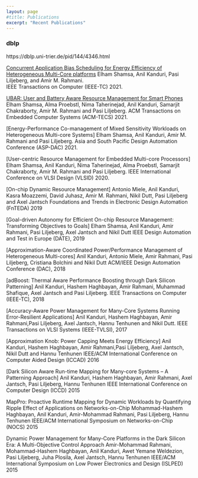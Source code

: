 ```yaml
---
layout: page
#title: Publications
excerpt: "Recent Publications"
---
```

<h3> dblp </h3>
https://dblp.uni-trier.de/pid/144/4346.html

[Concurrent Application Bias Scheduling for Energy Efficiency of Heterogeneous Multi-Core platforms](./pubs/2021/Shamsa_TC_2021.pdf)
Elham Shamsa, Anil Kanduri, Pasi Liljeberg, and Amir M. Rahmani.  
IEEE Transactions on Computer (IEEE-TC) 2021.  

[UBAR: User and Battery Aware Resource Management for Smart Phones](./pubs/2021/Shamsa_TECS_2021.pdf)
Elham Shamsa, Alma Proebstl, Nima Taherinejad, Anil Kanduri, Samarjit Chakraborty, Amir M. Rahmani and Pasi Liljeberg.
ACM Transactions on Embedded Computer Systems (ACM-TECS) 2021.

[Energy-Performance Co-management of Mixed Sensitivity Workloads on Heterogeneous Multi-core Systems]
Elham Shamsa, Anil Kanduri, Amir M. Rahmani and Pasi Liljeberg.
Asia and South Pacific Design Automation Conference (ASP-DAC) 2021.

[User-centric Resource Management for Embedded Multi-core Processors]
Elham Shamsa, Anil Kanduri, Nima Taherinejad, Alma Proebstl, Samarjit Chakraborty, Amir M. Rahmani and Pasi Liljeberg.
IEEE International Conference on VLSI Design (VLSID) 2020.

[On-chip Dynamic Resource Management]
Antonio Miele, Anil Kanduri, Kasra Moazzemi, David Juhasz, Amir M. Rahmani, Nikil Dutt, Pasi Liljeberg and Axel Jantsch
Foundations and Trends in Electronic Design Automation (FnTEDA) 2019

[Goal-driven Autonomy for Efficient On-chip Resource Management: Transforming Objectives to Goals]
Elham Shamsa, Anil Kanduri, Amir Rahmani, Pasi Liljeberg, Axel Jantsch and Nikil Dutt
IEEE Design Automation and Test in Europe (DATE), 2019

[Approximation-Aware Coordinated Power/Performance Management of Heterogeneous Multi-cores]
Anil Kanduri, Antonio Miele, Amir Rahmani, Pasi Liljeberg, Cristiana Bolchini and Nikil Dutt
ACM/IEEE Design Automation Conference (DAC), 2018

[adBoost: Thermal Aware Performance Boosting through Dark Silicon Patterning]
Anil Kanduri, Hashem Haghbayan, Amir Rahmani, Muhammad Shafique, Axel Jantsch and Pasi Liljeberg.
IEEE Transactions on Computer (IEEE-TC), 2018

[Accuracy-Aware Power Management for Many-Core Systems Running Error-Resilient Applications]
Anil Kanduri, Hashem Haghbayan, Amir Rahmani,Pasi Liljeberg, Axel Jantsch, Hannu Tenhunen and Nikil Dutt.
IEEE Transactions on VLSI Systems (IEEE-TVLSI), 2017

[Approximation Knob: Power Capping Meets Energy Efficiency]
Anil Kanduri, Hashem Haghbayan, Amir Rahmani,Pasi Liljeberg, Axel Jantsch, Nikil Dutt and Hannu Tenhunen
IEEE/ACM International Conference on Computer Aided Design (ICCAD) 2016

[Dark Silicon Aware Run-time Mapping for Many-core Systems – A Patterning Approach]
Anil Kanduri, Hashem Haghbayan, Amir Rahmani, Axel Jantsch, Pasi Liljeberg, Hannu Tenhunen
IEEE International Conference on Computer Design (ICCD) 2015

MapPro: Proactive Runtime Mapping for Dynamic Workloads by Quantifying Ripple Effect of Applications on Networks-on-Chip
Mohammad-Hashem Haghbayan, Anil Kanduri, Amir-Mohammad Rahmani, Pasi Liljeberg, Hannu Tenhunen
IEEE/ACM International Symposium on Networks-on-Chip (NOCS) 2015

Dynamic Power Management for Many-Core Platforms in the Dark Silicon Era: A Multi-Objective Control Approach
Amir-Mohammad Rahmani, Mohammad-Hashem Haghbayan, Anil Kanduri, Awet Yemane Weldezion, Pasi Liljeberg, Juha Plosila, Axel Jantsch, Hannu Tenhunen
IEEE/ACM International Symposium on Low Power Electronics and Design (ISLPED) 2015
